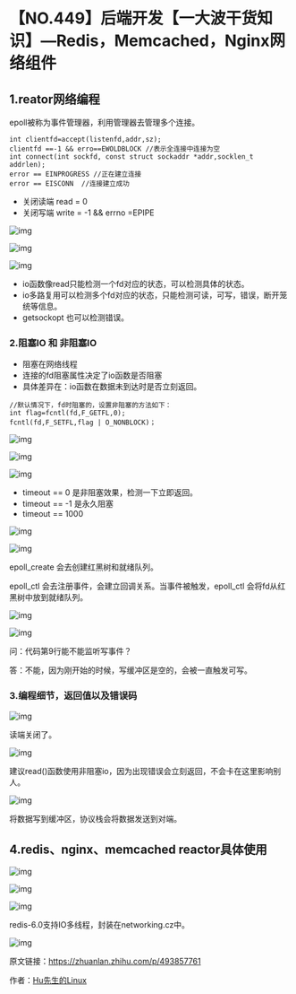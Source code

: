# 【NO.449】后端开发【一大波干货知识】—Redis，Memcached，Nginx网络组件

## 1.reator网络编程

epoll被称为事件管理器，利用管理器去管理多个连接。

```
int clientfd=accept(listenfd,addr,sz);
clientfd ==-1 && erro==EWOLDBLOCK //表示全连接中连接为空
int connect(int sockfd, const struct sockaddr *addr,socklen_t addrlen);
error == EINPROGRESS //正在建立连接
error == EISCONN  //连接建立成功    
```

- 关闭读端 read = 0
- 关闭写端 write = -1 && errno =EPIPE

![img](https://linuxcpp.0voice.com/zb_users/upload/2022/12/13/20221213163416_21695.jpg)

![img](https://linuxcpp.0voice.com/zb_users/upload/2022/12/13/20221213163417_68931.jpg)

![img](https://linuxcpp.0voice.com/zb_users/upload/2022/12/13/20221213163418_80973.jpg)

- io函数像read只能检测一个fd对应的状态，可以检测具体的状态。
- io多路复用可以检测多个fd对应的状态，只能检测可读，可写，错误，断开笼统等信息。
- getsockopt 也可以检测错误。

### 2.阻塞IO 和 非阻塞IO

- 阻塞在网络线程
- 连接的fd阻塞属性决定了io函数是否阻塞
- 具体差异在：io函数在数据未到达时是否立刻返回。

```
//默认情况下，fd时阻塞的，设置非阻塞的方法如下：
int flag=fcntl(fd,F_GETFL,0);
fcntl(fd,F_SETFL,flag | O_NONBLOCK)；
```

![img](https://linuxcpp.0voice.com/zb_users/upload/2022/12/13/20221213163418_42728.jpg)

![img](https://linuxcpp.0voice.com/zb_users/upload/2022/12/13/20221213163419_88279.jpg)

![img](https://linuxcpp.0voice.com/zb_users/upload/2022/12/13/20221213163420_39848.jpg)

- timeout == 0 是非阻塞效果，检测一下立即返回。
- timeout == -1 是永久阻塞
- timeout == 1000

![img](https://linuxcpp.0voice.com/zb_users/upload/2022/12/13/20221213163420_99925.jpg)

![img](https://linuxcpp.0voice.com/zb_users/upload/2022/12/13/20221213163422_19459.jpg)

epoll_create 会去创建红黑树和就绪队列。

epoll_ctl 会去注册事件，会建立回调关系。当事件被触发，epoll_ctl 会将fd从红黑树中放到就绪队列。

![img](https://linuxcpp.0voice.com/zb_users/upload/2022/12/13/20221213163422_58852.jpg)

![img](https://linuxcpp.0voice.com/zb_users/upload/2022/12/13/20221213163423_87320.png)

问：代码第9行能不能监听写事件？

答：不能，因为刚开始的时候，写缓冲区是空的，会被一直触发可写。

### 3.编程细节，返回值以及错误码

![img](https://linuxcpp.0voice.com/zb_users/upload/2022/12/13/20221213163424_77964.jpg)

读端关闭了。

![img](https://linuxcpp.0voice.com/zb_users/upload/2022/12/13/20221213163424_39067.jpg)

建议read()函数使用非阻塞io，因为出现错误会立刻返回，不会卡在这里影响别人。

![img](https://linuxcpp.0voice.com/zb_users/upload/2022/12/13/20221213163425_67893.jpg)

将数据写到缓冲区，协议栈会将数据发送到对端。

## 4.redis、nginx、memcached reactor具体使用

![img](https://linuxcpp.0voice.com/zb_users/upload/2022/12/13/20221213163426_74357.jpg)

![img](https://linuxcpp.0voice.com/zb_users/upload/2022/12/13/20221213163427_45667.jpg)

![img](https://linuxcpp.0voice.com/zb_users/upload/2022/12/13/20221213163427_92045.jpg)

redis-6.0支持IO多线程，封装在networking.cz中。

![img](https://linuxcpp.0voice.com/zb_users/upload/2022/12/13/20221213163428_84292.jpg)

原文链接：https://zhuanlan.zhihu.com/p/493857761

作者：[Hu先生的Linux](https://www.zhihu.com/people/huhu520-10)